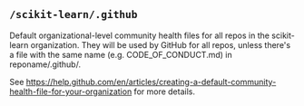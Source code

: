 ## `/scikit-learn/.github`

Default organizational-level community health files for all repos in the scikit-learn organization. They will be used by GitHub for all repos, unless there's a file with the same name (e.g. CODE_OF_CONDUCT.md) in reponame/.github/.

See https://help.github.com/en/articles/creating-a-default-community-health-file-for-your-organization for more details.
